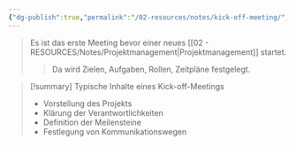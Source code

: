 ```yaml
---
{"dg-publish":true,"permalink":"/02-resources/notes/kick-off-meeting/","tags":["GFN/LF02","ausbildung/gfn/ap1"],"noteIcon":"","updated":"2025-10-29T12:59:07.418+01:00"}
---
```


>Es ist das erste Meeting bevor einer neues [[02 - RESOURCES/Notes/Projektmanagement\|Projektmanagement]] startet.
>>Da wird Zielen, Aufgaben, Rollen, Zeitpläne festgelegt.

>[!summary] Typische Inhalte eines Kick-off-Meetings
>- Vorstellung des Projekts
>- Klärung der Verantwortlichkeiten
>- Definition der Meilensteine
>- Festlegung von Kommunikationswegen

